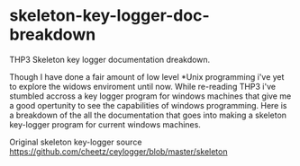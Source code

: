 # skeleton-key-logger-doc-breakdown
THP3 Skeleton key logger documentation dreakdown.  

Though I have done a fair amount of low level \*Unix programming i've yet to explore the widows enviroment until now. 
While re-reading THP3 i've stumbled accross a key logger program for windows machines that give me a good opertunity 
to see the capabilities of windows programming. Here is a breakdown of the all the documentation that goes into making 
a skeleton key-logger program for current windows machines. 

Original skeleton key-logger source
https://github.com/cheetz/ceylogger/blob/master/skeleton
